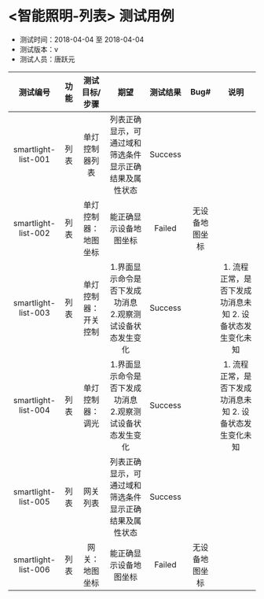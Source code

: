 ﻿# <智能照明-列表> 测试用例

- 测试时间：2018-04-04 至 2018-04-04
- 测试版本：v
- 测试人员：唐跃元

|测试编号|功能|测试目标/步骤|期望|测试结果|Bug#|说明|
|:------:|:--:|:-----------:|:--:|:------:|:--:|:--:|
|smartlight-list-001|列表|单灯控制器列表|列表正确显示，可通过域和筛选条件显示正确结果及属性状态|Success|||
|smartlight-list-002|列表|单灯控制器：地图坐标|能正确显示设备地图坐标|Failed|无设备地图坐标||
|smartlight-list-003|列表|单灯控制器：开关控制|1.界面显示命令是否下发成功消息 2.观察测试设备状态发生变化|Success||1. 流程正常，是否下发成功消息未知 2. 设备状态发生变化未知|
|smartlight-list-004|列表|单灯控制器：调光|1.界面显示命令是否下发成功消息 2.观察测试设备状态发生变化|Success||1. 流程正常，是否下发成功消息未知 2. 设备状态发生变化未知|
|smartlight-list-005|列表|网关列表|列表正确显示，可通过域和筛选条件显示正确结果及属性状态|Success|||
|smartlight-list-006|列表|网关：地图坐标|能正确显示设备地图坐标|Failed|无设备地图坐标||